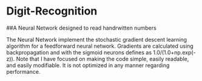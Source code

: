  # Digit-Recognition
 ##A Neural Network designed to read handrwitten numbers

The Neural Network implement the stochastic gradient descent learning algorithm for a feedforward neural network. Gradients are 
calculated using backpropagation and with the sigmoid neurons defines as 1.0/(1.0+np.exp(-z)). Note that I have focused on making the code simple, easily readable, and easily modifiable. It is not optimized in any manner regarding performance.
